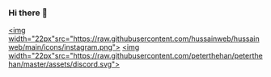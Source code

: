 ### Hi there 👋
<a href=""><img width="22px"src="https://raw.githubusercontent.com/hussainweb/hussainweb/main/icons/instagram.png"></a>
<a href=""><img width="22px"src="https://raw.githubusercontent.com/peterthehan/peterthehan/master/assets/discord.svg"></a>
<!--
**lu1dgy/lu1dgy** is a ✨ _special_ ✨ repository because its `README.md` (this file) appears on your GitHub profile.

Here are some ideas to get you started:

- 🔭 I’m currently working on ...
- 🌱 I’m currently learning ...
- 👯 I’m looking to collaborate on ...
- 🤔 I’m looking for help with ...
- 💬 Ask me about ...
- 📫 How to reach me: ...
- 😄 Pronouns: ...
- ⚡ Fun fact: ...
-->
